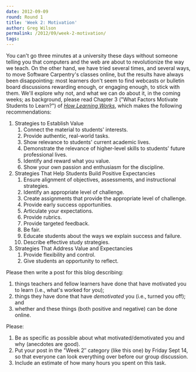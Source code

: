 ```yaml
---
date: 2012-09-09
round: Round 1
title: 'Week 2: Motivation'
author: Greg Wilson
permalink: /2012/09/week-2-motivation/
tags:
---
```

You can't go three minutes at a university these days without someone telling you that computers and the web are about to revolutionize the way we teach. On the other hand, we have tried several times, and several ways, to move Software Carpentry's classes online, but the results have always been disappointing: most learners don't seem to find webcasts or bulletin board discussions rewarding enough, or engaging enough, to stick with them. We'll explore why not, and what we can do about it, in the coming weeks; as background, please read Chapter 3 ("What Factors Motivate Students to Learn?") of *[How Learning Works][1]*, which makes the following recommendations:

1.  Strategies to Establish Value 
    1.  Connect the material to students' interests.
    2.  Provide authentic, real-world tasks.
    3.  Show relevance to students' current academic lives.
    4.  Demonstrate the relevance of higher-level skills to students' future professional lives.
    5.  Identify and reward what you value.
    6.  Show your own passion and enthusiasm for the discipline.
2.  Strategies That Help Students Build Positive Expectancies 
    1.  Ensure alignment of objectives, assessments, and instructional strategies.
    2.  Identify an appropriate level of challenge.
    3.  Create assignments that provide the appropriate level of challenge.
    4.  Provide early success opportunities.
    5.  Articulate your expectations.
    6.  Provide rubrics.
    7.  Provide targeted feedback.
    8.  Be fair.
    9.  Educate students about the ways we explain success and failure.
    10. Describe effective study strategies.
3.  Strategies That Address Value and Expectancies 
    1.  Provide flexibility and control.
    2.  Give students an opportunity to reflect.

Please then write a post for this blog describing:

1.  things teachers and fellow learners have done that have motivated you to learn (i.e., what's worked for you);
2.  things they have done that have *demotivated* you (i.e., turned you off); and
3.  whether and these things (both positive and negative) can be done online.

Please:

1.  Be as specific as possible about what motivated/demotivated you and why (anecdotes are good).
2.  Put your post in the "Week 2&#8243; category (like this one) by Friday Sept 14, so that everyone can look everything over before our group discussion.
3.  Include an estimate of how many hours you spent on this task.

 [1]: http://www.amazon.com/How-Learning-Works-Research-Based-Jossey-Bass/dp/0470484101/
